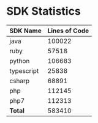 # SDK Statistics

| SDK Name | Lines of Code |
| -------- | ------------- |
| java | 100022 |
| ruby | 57518 |
| python | 106683 |
| typescript | 25838 |
| csharp | 68891 |
| php | 112145 |
| php7 | 112313 |
| **Total** | 583410 |
